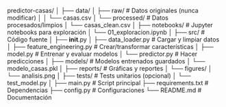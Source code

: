 predictor-casas/
│
├── data/
│ ├── raw/ # Datos originales (nunca modificar)
│ │ └── casas.csv
│ └── processed/ # Datos procesados/limpios
│ └── casas_clean.csv
│
├── notebooks/ # Jupyter notebooks para exploración
│ └── 01_exploracion.ipynb
│
├── src/ # Código fuente
│ ├── **init**.py
│ ├── data_loader.py # Cargar y limpiar datos
│ ├── feature_engineering.py # Crear/transformar características
│ ├── model.py # Entrenar y evaluar modelos
│ └── predictor.py # Hacer predicciones
│
├── models/ # Modelos entrenados guardados
│ └── modelo_casas.pkl
│
├── reports/ # Gráficas y reportes
│ └── figures/
│ └── analisis.png
│
├── tests/ # Tests unitarios (opcional)
│ └── test_model.py
│
├── main.py # Script principal
├── requirements.txt # Dependencias
├── config.py # Configuraciones
└── README.md # Documentación
